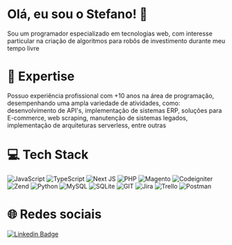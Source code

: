 # Olá, eu sou o Stefano! 👋
Sou um programador especializado em tecnologias web, com interesse particular na criação de algoritmos para robôs de investimento durante meu tempo livre

# 🚀 Expertise
Possuo experiência profissional com +10 anos na área de programação, desempenhando uma ampla variedade de atividades, como: desenvolvimento de API's, implementação de sistemas ERP, soluções para E-commerce, web scraping, manutenção de sistemas legados, implementação de arquiteturas serverless, entre outras

# 💻 Tech Stack
![JavaScript](https://img.shields.io/badge/javascript-%23323330.svg?style=for-the-badge&logo=javascript&logoColor=%23F7DF1E) ![TypeScript](https://img.shields.io/badge/typescript-%23007ACC.svg?style=for-the-badge&logo=typescript&logoColor=white) ![Next JS](https://img.shields.io/badge/Next-black?style=for-the-badge&logo=next.js&logoColor=white) ![PHP](https://img.shields.io/badge/php-%23323330.svg?style=for-the-badge&logo=php&logoColor=%4F5B93) ![Magento](https://img.shields.io/badge/magento-%23323330.svg?style=for-the-badge&logo=magento&logoColor=f36321) ![Codeigniter](https://img.shields.io/badge/codeigniter-%23323330.svg?style=for-the-badge&logo=codeigniter&logoColor=dd4814) ![Zend]([https://img.shields.io/badge/zend-%23323330.svg?style=for-the-badge&logo=zend&logoColor=69b604](https://img.shields.io/badge/zend-ib604.svg?style=for-the-badge&logo=zend&logoColor=white)) ![Python](https://img.shields.io/badge/python-%23323330.svg?style=for-the-badge&logo=python&logoColor=ffd343) ![MySQL](https://img.shields.io/badge/MySQL-%23323330.svg?style=for-the-badge&logo=mysql&logoColor=3E6E93) ![SQLite](https://img.shields.io/badge/SQLite-%23323330.svg?style=for-the-badge&logo=sqlite&logoColor=044a64) ![GIT](https://img.shields.io/badge/GIT-%23323330.svg?style=for-the-badge&logo=git&logoColor=f14e32) ![Jira](https://img.shields.io/badge/jira-%230A0FFF.svg?style=for-the-badge&logo=jira&logoColor=white) ![Trello](https://img.shields.io/badge/Trello-%23026AA7.svg?style=for-the-badge&logo=Trello&logoColor=white) ![Postman](https://img.shields.io/badge/Postman-FF6C37?style=for-the-badge&logo=postman&logoColor=white)

# 🌐 Redes sociais
[![Linkedin Badge](https://img.shields.io/badge/-LinkedIn-blue?style=flat-square&logo=Linkedin&logoColor=white&link=https://www.linkedin.com/in/stefano-silva-ti/)](https://www.linkedin.com/in/stefano-silva-ti/)
